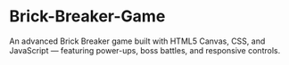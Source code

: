 # Brick-Breaker-Game
An advanced Brick Breaker game built with HTML5 Canvas, CSS, and JavaScript — featuring power-ups, boss battles, and responsive controls.
